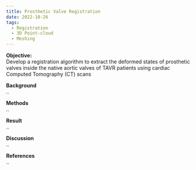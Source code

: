 ```yaml
---
title: Prosthetic Valve Registration
date: 2022-10-26
tags:
  - Registration
  - 3D Point-cloud
  - Meshing
---
```


**Objective:**\
Develop a registration algorithm to extract the deformed states of prosthetic valves inside the native aortic valves of TAVR patients using cardiac Computed Tomography (CT) scans
<!--more-->

**Background**\
..

**Methods**\
..

**Result**\
..

**Discussion**\
..

**References**\
..


